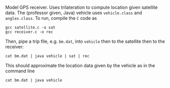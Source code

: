Model GPS receiver. 
Uses trilateration to compute location given satellite data. 
The (professor given, Java) vehicle uses `vehicle.class` and `angles.class`. 
To run, compile the `C` code as
```
gcc satellite.c -o sat
gcc receiver.c -o rec
```
Then, pipe a trip file, e.g. `bm.dat`, into `vehicle` then to the satellite then to the receiver:
```
cat bm.dat | java vehicle | sat | rec
```
This should approximate the location data given by the vehicle as in the command line 
```
cat bm.dat | java vehicle 
```
